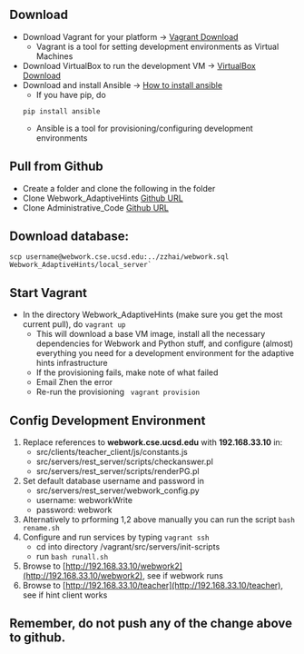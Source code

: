 ## Download
- Download Vagrant for your platform -> [Vagrant Download](https://www.vagrantup.com/downloads.html)
	- Vagrant is a tool for setting development environments as Virtual Machines
- Download VirtualBox to run the development VM -> [VirtualBox Download](https://www.virtualbox.org/wiki/Downloads)
- Download and install Ansible -> [How to install ansible](http://docs.ansible.com/intro_installation.html) 
	- If you have pip, do
	```
	pip install ansible
	```
	- Ansible is a tool for provisioning/configuring development environments

## Pull from Github
- Create a folder and clone the following in the folder
- Clone Webwork_AdaptiveHints [Github URL](https://github.com/cse103/Webwork_AdaptiveHints)
- Clone Administrative_Code [Github URL](https://github.com/cse103/Administrative_Code)

## Download database:
	scp username@webwork.cse.ucsd.edu:../zzhai/webwork.sql Webwork_AdaptiveHints/local_server`

## Start Vagrant
- In the directory Webwork_AdaptiveHints (make sure you get the most current pull), do `vagrant up`
	- This will download a base VM image, install all the necessary dependencies for Webwork and Python stuff,
	  and configure (almost) everything you need for a development environment for the adaptive hints infrastructure
	- If the provisioning fails, make note of what failed
	- Email Zhen the error
	- Re-run the provisioning `	vagrant provision`

## Config Development Environment
1. Replace references to **webwork.cse.ucsd.edu** with **192.168.33.10** in:
	- src/clients/teacher_client/js/constants.js
	- src/servers/rest_server/scripts/checkanswer.pl
	- src/servers/rest_server/scripts/renderPG.pl
2. Set default database username and password in
	- src/servers/rest_server/webwork_config.py
	- username: webworkWrite
	- password: webwork
3. Alternatively to prforming 1,2 above manually you can run the script `bash rename.sh`
4. Configure and run services by typing `vagrant ssh`
	- cd into directory /vagrant/src/servers/init-scripts
	- run `bash runall.sh`
5. Browse to [http://192.168.33.10/webwork2](http://192.168.33.10/webwork2), see if webwork runs
6. Browse to [http://192.168.33.10/teacher](http://192.168.33.10/teacher), see if hint client works

## Remember, do not push any of the change above to github.
